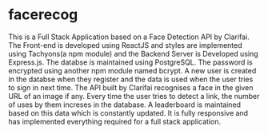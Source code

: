 # facerecog

This is a Full Stack Application based on a Face Detection API by Clarifai. 
The Front-end is developed using ReactJS and styles are implemented using Tachyons(a npm module) and the Backend Server is Developed using Express.js. The databse is maintained using PostgreSQL.
The password is encrypted using another npm module named bcrypt.
A new user is created in the databse when they register and the data is used when the user tries to sign in next time.
The API built by Clarifai recognises a face in the given URL of an image if any. Every time the user tries to detect a link, the number of uses by them increses in the database. A leaderboard is maintained based on this data which is constantly updated.
It is fully responsive and has implemented everything required for a full stack application.
